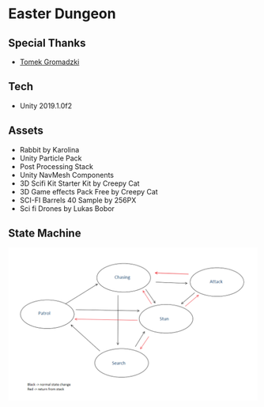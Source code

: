 # Easter Dungeon

## Special Thanks

- [Tomek Gromadzki](https://github.com/TomGroSk)

## Tech

- Unity 2019.1.0f2

## Assets

- Rabbit by Karolina
- Unity Particle Pack
- Post Processing Stack
- Unity NavMesh Components
- 3D Scifi Kit Starter Kit by Creepy Cat
- 3D Game effects Pack Free by Creepy Cat
- SCI-FI Barrels 40 Sample by 256PX
- Sci fi Drones by Lukas Bobor

## State Machine

![img](states.png)